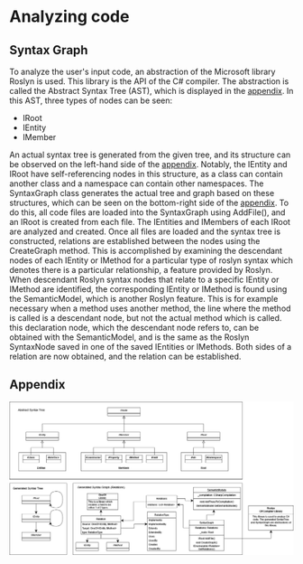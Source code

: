 # Analyzing code

## Syntax Graph

To analyze the user's input code, an abstraction of the Microsoft
library Roslyn is used. This library is the API of the C# compiler. The
abstraction is called the Abstract Syntax Tree (AST), which is displayed
in the [appendix](#appendix). In this AST, three types of nodes can be
seen:

-   IRoot
-   IEntity
-   IMember

An actual syntax tree is generated from the given tree, and its
structure can be observed on the left-hand side of the [appendix](#appendix). 
Notably, the IEntity and IRoot have self-referencing nodes in this structure, as a class can contain another
class and a namespace can contain other namespaces. The SyntaxGraph
class generates the actual tree and graph based on these structures,
which can be seen on the bottom-right side of the [appendix](#appendix). To do this, all code files are loaded into
the SyntaxGraph using AddFile(), and an IRoot is created from each file.
The IEntities and IMembers of each IRoot are analyzed and created. Once
all files are loaded and the syntax tree is constructed, relations are
established between the nodes using the CreateGraph method. This is
accomplished by examining the descendant nodes of each IEntity or
IMethod for a particular type of roslyn syntax which denotes there is a
particular relationship, a feature provided by Roslyn. When descendant
Roslyn syntax nodes that relate to a specific IEntity or IMethod are
identified, the corresponding IEntity or IMethod is found using the
SemanticModel, which is another Roslyn feature. This is for example
necessary when a method uses another method, the line where the method
is called is a descendant node, but not the actual method which is
called. this declaration node, which the descendant node refers to, can
be obtained with the SemanticModel, and is the same as the Roslyn
SyntaxNode saved in one of the saved IEntities or IMethods. Both sides
of a relation are now obtained, and the relation can be established.

## Appendix

![easter egg](images/syntax_graph_uml.png "A generalized UML diagram of the abstract syntax tree, generated syntax tree and the syntax graph.")
